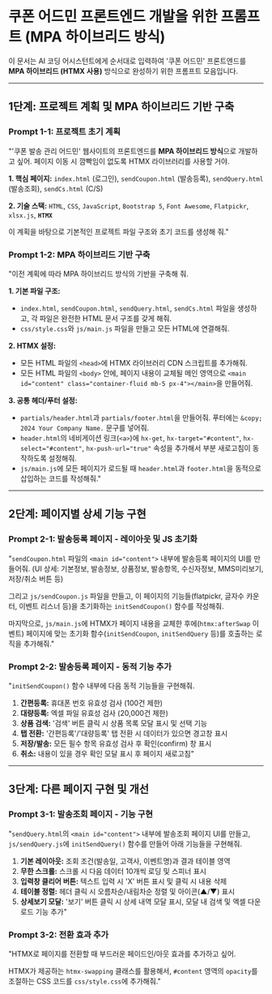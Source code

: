 # 쿠폰 어드민 프론트엔드 개발을 위한 프롬프트 (MPA 하이브리드 방식)

이 문서는 AI 코딩 어시스턴트에게 순서대로 입력하여 '쿠폰 어드민' 프론트엔드를 **MPA 하이브리드 (HTMX 사용)** 방식으로 완성하기 위한 프롬프트 모음입니다.

---

## 1단계: 프로젝트 계획 및 MPA 하이브리드 기반 구축

### Prompt 1-1: 프로젝트 초기 계획

"'쿠폰 발송 관리 어드민' 웹사이트의 프론트엔드를 **MPA 하이브리드 방식**으로 개발하고 싶어. 페이지 이동 시 깜빡임이 없도록 HTMX 라이브러리를 사용할 거야.

**1. 핵심 페이지:** `index.html` (로그인), `sendCoupon.html` (발송등록), `sendQuery.html` (발송조회), `sendCs.html` (C/S)

**2. 기술 스택:** `HTML`, `CSS`, `JavaScript`, `Bootstrap 5`, `Font Awesome`, `Flatpickr`, `xlsx.js`, **`HTMX`**

이 계획을 바탕으로 기본적인 프로젝트 파일 구조와 초기 코드를 생성해 줘."

### Prompt 1-2: MPA 하이브리드 기반 구축

"이전 계획에 따라 MPA 하이브리드 방식의 기반을 구축해 줘.

**1. 기본 파일 구조:**
   - `index.html`, `sendCoupon.html`, `sendQuery.html`, `sendCs.html` 파일을 생성하고, 각 파일은 완전한 HTML 문서 구조를 갖게 해줘.
   - `css/style.css`와 `js/main.js` 파일을 만들고 모든 HTML에 연결해줘.

**2. HTMX 설정:**
   - 모든 HTML 파일의 `<head>`에 HTMX 라이브러리 CDN 스크립트를 추가해줘.
   - 모든 HTML 파일의 `<body>` 안에, 페이지 내용이 교체될 메인 영역으로 `<main id="content" class="container-fluid mb-5 px-4"></main>`을 만들어줘.

**3. 공통 헤더/푸터 설정:**
   - `partials/header.html`과 `partials/footer.html`을 만들어줘. 푸터에는 `&copy; 2024 Your Company Name.` 문구를 넣어줘.
   - `header.html`의 네비게이션 링크(`<a>`)에 `hx-get`, `hx-target="#content"`, `hx-select="#content"`, `hx-push-url="true"` 속성을 추가해서 부분 새로고침이 동작하도록 설정해줘.
   - `js/main.js`에 모든 페이지가 로드될 때 `header.html`과 `footer.html`을 동적으로 삽입하는 코드를 작성해줘."

---

## 2단계: 페이지별 상세 기능 구현

### Prompt 2-1: 발송등록 페이지 - 레이아웃 및 JS 초기화

"`sendCoupon.html` 파일의 `<main id="content">` 내부에 발송등록 페이지의 UI를 만들어줘. (UI 상세: 기본정보, 발송정보, 상품정보, 발송항목, 수신자정보, MMS미리보기, 저장/취소 버튼 등)

그리고 `js/sendCoupon.js` 파일을 만들고, 이 페이지의 기능들(flatpickr, 글자수 카운터, 이벤트 리스너 등)을 초기화하는 `initSendCoupon()` 함수를 작성해줘.

마지막으로, `js/main.js`에 HTMX가 페이지 내용을 교체한 후에(`htmx:afterSwap` 이벤트) 페이지에 맞는 초기화 함수(`initSendCoupon`, `initSendQuery` 등)를 호출하는 로직을 추가해줘."

### Prompt 2-2: 발송등록 페이지 - 동적 기능 추가

"`initSendCoupon()` 함수 내부에 다음 동적 기능들을 구현해줘.

1.  **간편등록:** 휴대폰 번호 유효성 검사 (100건 제한)
2.  **대량등록:** 엑셀 파일 유효성 검사 (20,000건 제한)
3.  **상품 검색:** '검색' 버튼 클릭 시 상품 목록 모달 표시 및 선택 기능
4.  **탭 전환:** '간편등록'/'대량등록' 탭 전환 시 데이터가 있으면 경고창 표시
5.  **저장/발송:** 모든 필수 항목 유효성 검사 후 확인(confirm) 창 표시
6.  **취소:** 내용이 있을 경우 확인 모달 표시 후 페이지 새로고침"

---

## 3단계: 다른 페이지 구현 및 개선

### Prompt 3-1: 발송조회 페이지 - 기능 구현

"`sendQuery.html`의 `<main id="content">` 내부에 발송조회 페이지 UI를 만들고, `js/sendQuery.js`에 `initSendQuery()` 함수를 만들어 아래 기능들을 구현해줘.

1.  **기본 레이아웃:** 조회 조건(발송일, 고객사, 이벤트명)과 결과 테이블 영역
2.  **무한 스크롤:** 스크롤 시 다음 데이터 10개씩 로딩 및 스피너 표시
3.  **입력창 클리어 버튼:** 텍스트 입력 시 'X' 버튼 표시 및 클릭 시 내용 삭제
4.  **테이블 정렬:** 헤더 클릭 시 오름차순/내림차순 정렬 및 아이콘(▲/▼) 표시
5.  **상세보기 모달:** '보기' 버튼 클릭 시 상세 내역 모달 표시, 모달 내 검색 및 엑셀 다운로드 기능 추가"

### Prompt 3-2: 전환 효과 추가

"HTMX로 페이지를 전환할 때 부드러운 페이드인/아웃 효과를 추가하고 싶어.

HTMX가 제공하는 `htmx-swapping` 클래스를 활용해서, `#content` 영역의 `opacity`를 조절하는 CSS 코드를 `css/style.css`에 추가해줘."